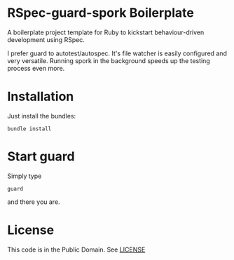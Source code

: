 # RSpec-guard-spork Boilerplate

A boilerplate project template for Ruby to kickstart behaviour-driven development using RSpec.

I prefer guard to autotest/autospec.  It's file watcher is easily configured and very versatile.  Running spork in the background speeds up the testing process even more.

# Installation

Just install the bundles:

    bundle install

# Start guard

Simply type

    guard
    
and there you are.

# License

This code is in the Public Domain.  See [LICENSE](./LICENSE)
